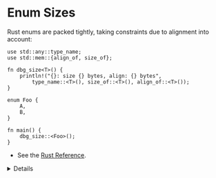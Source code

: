 # Enum Sizes

Rust enums are packed tightly, taking constraints due to alignment into account:

```rust,editable
use std::any::type_name;
use std::mem::{align_of, size_of};

fn dbg_size<T>() {
    println!("{}: size {} bytes, align: {} bytes",
        type_name::<T>(), size_of::<T>(), align_of::<T>());
}

enum Foo {
    A,
    B,
}

fn main() {
    dbg_size::<Foo>();
}
```

- See the
  [Rust Reference](https://doc.rust-lang.org/reference/type-layout.html).

<details>

Key Points:

- Internally Rust is using a field (discriminant) to keep track of the enum
  variant.

- You can control the discriminant if needed (e.g., for compatibility with C):

  ```rust,editable
  #[repr(u32)]
  enum Bar {
      A,  // 0
      B = 10000,
      C,  // 10001
  }

  fn main() {
      println!("A: {}", Bar::A as u32);
      println!("B: {}", Bar::B as u32);
      println!("C: {}", Bar::C as u32);
  }
  ```

  Without `repr`, the discriminant type takes 2 bytes, because 10001 fits 2
  bytes.

- Try out other types such as

  - `dbg_size!(bool)`: size 1 bytes, align: 1 bytes,
  - `dbg_size!(Option<bool>)`: size 1 bytes, align: 1 bytes (niche optimization,
    see below),
  - `dbg_size!(&i32)`: size 8 bytes, align: 8 bytes (on a 64-bit machine),
  - `dbg_size!(Option<&i32>)`: size 8 bytes, align: 8 bytes (null pointer
    optimization, see below).

- Niche optimization: Rust will merge unused bit patterns for the enum
  discriminant.

- Null pointer optimization: For
  [some types](https://doc.rust-lang.org/std/option/#representation), Rust
  guarantees that `size_of::<T>()` equals `size_of::<Option<T>>()`.

  Example code if you want to show how the bitwise representation _may_ look
  like in practice. It's important to note that the compiler provides no
  guarantees regarding this representation, therefore this is totally unsafe.

  ```rust,editable
  use std::mem::transmute;

  macro_rules! dbg_bits {
      ($e:expr, $bit_type:ty) => {
          println!("- {}: {:#x}", stringify!($e), transmute::<_, $bit_type>($e));
      };
  }

  fn main() {
      // TOTALLY UNSAFE. Rust provides no guarantees about the bitwise
      // representation of types.
      unsafe {
          println!("Bitwise representation of bool");
          dbg_bits!(false, u8);
          dbg_bits!(true, u8);

          println!("Bitwise representation of Option<bool>");
          dbg_bits!(None::<bool>, u8);
          dbg_bits!(Some(false), u8);
          dbg_bits!(Some(true), u8);

          println!("Bitwise representation of Option<Option<bool>>");
          dbg_bits!(Some(Some(false)), u8);
          dbg_bits!(Some(Some(true)), u8);
          dbg_bits!(Some(None::<bool>), u8);
          dbg_bits!(None::<Option<bool>>, u8);

          println!("Bitwise representation of Option<&i32>");
          dbg_bits!(None::<&i32>, usize);
          dbg_bits!(Some(&0i32), usize);
      }
  }
  ```

  More complex example if you want to discuss what happens when we chain more
  than 256 `Option`s together.

  ```rust,editable
  #![recursion_limit = "1000"]

  use std::mem::transmute;

  macro_rules! dbg_bits {
      ($e:expr, $bit_type:ty) => {
          println!("- {}: {:#x}", stringify!($e), transmute::<_, $bit_type>($e));
      };
  }

  // Macro to wrap a value in 2^n Some() where n is the number of "@" signs.
  // Increasing the recursion limit is required to evaluate this macro.
  macro_rules! many_options {
      ($value:expr) => { Some($value) };
      ($value:expr, @) => {
          Some(Some($value))
      };
      ($value:expr, @ $($more:tt)+) => {
          many_options!(many_options!($value, $($more)+), $($more)+)
      };
  }

  fn main() {
      // TOTALLY UNSAFE. Rust provides no guarantees about the bitwise
      // representation of types.
      unsafe {
          assert_eq!(many_options!(false), Some(false));
          assert_eq!(many_options!(false, @), Some(Some(false)));
          assert_eq!(many_options!(false, @@), Some(Some(Some(Some(false)))));

          println!("Bitwise representation of a chain of 128 Option's.");
          dbg_bits!(many_options!(false, @@@@@@@), u8);
          dbg_bits!(many_options!(true, @@@@@@@), u8);

          println!("Bitwise representation of a chain of 256 Option's.");
          dbg_bits!(many_options!(false, @@@@@@@@), u16);
          dbg_bits!(many_options!(true, @@@@@@@@), u16);

          println!("Bitwise representation of a chain of 257 Option's.");
          dbg_bits!(many_options!(Some(false), @@@@@@@@), u16);
          dbg_bits!(many_options!(Some(true), @@@@@@@@), u16);
          dbg_bits!(many_options!(None::<bool>, @@@@@@@@), u16);
      }
  }
  ```

</details>
